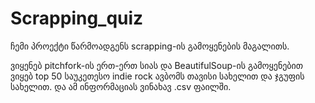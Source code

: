 # Scrapping_quiz

ჩემი პროექტი წარმოადგენს scrapping-ის გამოყენების მაგალითს.

ვიყენებ pitchfork-ის ერთ-ერთ სიას და BeautifulSoup-ის გამოყენებით ვიყებ top 50 საუკეთესო indie rock ავბომს თავისი სახელით და ჯგუფის სახელით. და ამ ინფორმაციას ვინახავ .csv ფაილში.

